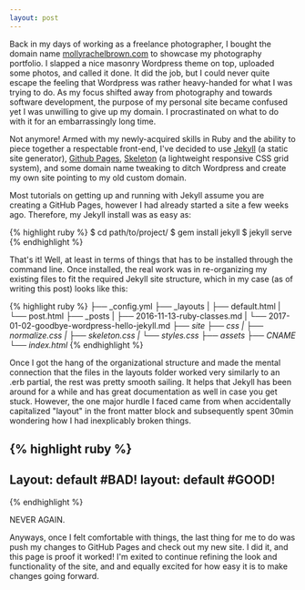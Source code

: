 ```yaml
---
layout: post
---
```

Back in my days of working as a freelance photographer, I bought the domain name
[mollyrachelbrown.com](http://mollyrachelbrown.com) to showcase my photography
portfolio. I slapped a nice masonry Wordpress theme on top, uploaded some photos,
and called it done. It did the job, but I could never quite escape the feeling that Wordpress
was rather heavy-handed for what I was trying to do. As my focus shifted away from
photography and towards software development, the purpose of my personal site became
confused yet I was unwilling to give up my domain. I procrastinated on what to do with it
for an embarrassingly long time.

Not anymore! Armed with my newly-acquired skills in Ruby and the ability to piece
together a respectable front-end, I've decided to use [Jekyll](https://jekyllrb.com/)
(a static site generator), [Github Pages](https://pages.github.com/), [Skeleton](http://getskeleton.com/)
(a lightweight responsive CSS grid system), and some domain name tweaking to ditch
Wordpress and create my own site pointing to my old custom domain.

Most tutorials on getting up and running with Jekyll assume you are creating a GitHub Pages,
however I had already started a site a few weeks ago. Therefore, my Jekyll install was
as easy as:

{% highlight ruby %}
$ cd path/to/project/
$ gem install jekyll
$ jekyll serve
{% endhighlight %}

That's it! Well, at least in terms of things that has to be installed through the command line.
Once installed, the real work was in re-organizing my existing files to fit the required
Jekyll site structure, which in my case (as of writing this post) looks like this:

{% highlight ruby %}
├── _config.yml
├── _layouts
|   ├── default.html
|   └── post.html
├── _posts
|   ├── 2016-11-13-ruby-classes.md
|   └── 2017-01-02-goodbye-wordpress-hello-jekyll.md
├── _site
├── css
|   ├── normalize.css
|   ├── skeleton.css
|   └── styles.css
├── assets
├── CNAME
└── index.html_
{% endhighlight %}

Once I got the hang of the organizational structure and made the mental connection
that the files in the layouts folder worked very similarly to an .erb partial, the
rest was pretty smooth sailing. It helps that Jekyll has been around for a while and
has great documentation as well in case you get stuck. However, the one major hurdle
I faced came from when accidentally capitalized "layout" in the front matter block
and subsequently spent 30min wondering how I had inexplicably broken things.

{% highlight ruby %}
---
Layout: default #BAD!
layout: default #GOOD!
---
{% endhighlight %}

NEVER AGAIN.

Anyways, once I felt comfortable with things, the last thing for me to do was push my
changes to GitHub Pages and check out my new site. I did it, and this page is proof it
worked! I'm exited to continue refining the look and functionality of the site, and
and equally excited for how easy it is to make changes going forward.
